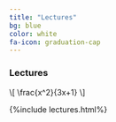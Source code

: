 ```yaml
---
title: "Lectures"
bg: blue
color: white
fa-icon: graduation-cap
---
```


### Lectures

<script type="math/tex">
x^3+2x+1
</script>

\\[
\frac{x^2}{3x+1}
\\]

{%include lectures.html%}



